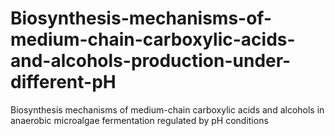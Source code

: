 # Biosynthesis-mechanisms-of-medium-chain-carboxylic-acids-and-alcohols-production-under-different-pH
Biosynthesis mechanisms of medium-chain carboxylic acids and alcohols in anaerobic microalgae fermentation regulated by pH conditions
